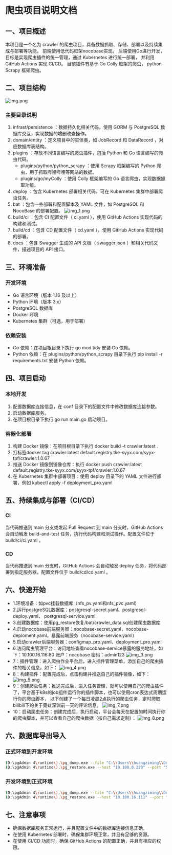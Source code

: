 # 爬虫项目说明文档
## 一、项目概述
本项目是一个名为 crawler 的爬虫项目，具备数据抓取、存储、部署以及持续集成与部署等功能。
前端使用低代码框架nocobase实现， 后端使用Go进行开发，
目标是实现爬虫插件的统一管理，通过 Kubernetes 进行统一部署，
并利用 GitHub Actions 实现 CI/CD。 目前插件有基于 Go Colly 框架的爬虫， python Scrapy 框架爬虫。
## 二、项目结构
![img.png](docs/images/系统架构图.png)

### 主要目录说明
1. infrast/persistence ：数据持久化相关代码，使用 GORM 与 PostgreSQL 数据库交互，实现数据的增删改查操作。
2. domain/entity ：定义项目中的实体类，如 JobRecord 和 DataRecord ，对应数据库表结构。
3. plugins ：存放不同语言编写的爬虫插件，包括 Python 和 Go 语言编写的爬虫代码。
   - plugins/python/python_scrapy ：使用 Scrapy 框架编写的 Python 爬虫，用于抓取哔哩哔哩等网站的数据。
   - plugins/go/myColly ：使用 Colly 框架编写的 Go 语言爬虫，实现数据抓取功能。
4. deploy ：包含 Kubernetes 部署相关代码，可在 Kubernetes 集群中部署爬虫任务。
5. bat ：包含一些部署和配置脚本及 YAML 文件，如 PostgreSQL 和 NocoBase 的部署配置。
   ![img_1.png](docs/images/k8s脚本列表.png)
6. build/ci ：包含 CI 配置文件（ ci.yaml ），使用 GitHub Actions 实现代码的构建和测试。
7. build/cd ：包含 CD 配置文件（ cd.yaml ），使用 GitHub Actions 实现代码的部署。
8. docs ：包含 Swagger 生成的 API 文档（ swagger.json ）和相关代码文件，描述项目的 API 接口。
## 三、环境准备
### 开发环境
- Go 语言环境（版本 1.16 及以上）
- Python 环境（版本 3.x）
- PostgreSQL 数据库
- Docker 环境
- Kubernetes 集群（可选，用于部署）
### 依赖安装
- Go 依赖：在项目根目录下执行 go mod tidy 安装 Go 依赖。
- Python 依赖：在 plugins/python/python_scrapy 目录下执行 pip install -r requirements.txt 安装 Python 依赖。
## 四、项目启动
### 本地开发
1. 配置数据库连接信息，在 conf 目录下的配置文件中修改数据库连接参数。
2. 启动数据库服务。
3. 在项目根目录下执行 go run main.go 启动项目。
### 容器化部署
1. 构建 Docker 镜像：在项目根目录下执行 docker build -t crawler:latest .
2. 打标签docker tag  crawler:latest default.registry.tke-syyx.com/syyx-tpf/crawler:1.0.67
2. 推送 Docker 镜像到镜像仓库：执行 docker push crawler:latest default.registry.tke-syyx.com/syyx-tpf/crawler:1.0.67
3. 在 Kubernetes 集群中部署项目：使用 deploy 目录下的 YAML 文件进行部署，例如 kubectl apply -f deployment_pro.yaml
## 五、持续集成与部署（CI/CD）
### CI
当代码推送到 main 分支或发起 Pull Request 到 main 分支时，GitHub Actions 会自动触发 build-and-test 任务，执行代码构建和测试操作。配置文件位于 build/ci/ci.yaml 。

### CD
当代码推送到 main 分支时，GitHub Actions 会自动触发 deploy 任务，将代码部署到指定服务器。配置文件位于 build/cd/cd.yaml 。

## 六、快速开始
- 1.环境准备：如pvc挂载数据库（nfs_pv.yaml和nfs_pvc.yaml）
- 2.运行postgreSQL数据库：postgresql-secret.yaml、postgresql-deploy.yaml、 postgresql-service.yaml
- 3.创建数据库：使用pg_restore恢复/bat/crawler_data.sql创建爬虫数据库
- 4.启动nocobase前端服务器：nocobase-secret.yaml，nocobase-deploment.yaml，暴露前端服务（nocobase-service.yaml）
- 5.启动crawler后端服务器：configmap_pro.yaml、deployment_pro.yaml
- 6.访问爬虫管理平台：访问地址查看nocobase-service暴露的服务地址，如下：10.100.16.116:80 账户：nocobase 密码：admin123
 ![img_3.png](docs/images/nacobase_service.png)
- 7：插件管理：进入爬虫作业平台后，进入插件管理菜单，添加自己的爬虫插件的相关信息，如下：
![img_4.png](docs/images/插件管理.png)
- 8：构建插件：配置完成后，点击构建并推送自己的插件镜像，如下：
![img_5.png](docs/images/构建推送插件.png)
- 9：创建爬虫任务：推送完成后，进入任务管理，就可以使用自己的爬虫插件了，平台基于k8s的job组件运行你的插件脚本，也可以使用cron表达式周期运行你的爬虫脚本，
以下创建了一个每日凌晨2点执行的爬虫任务，定时爬取bilibili下的关于霓虹深渊前一天的评论信息。
![img_7.png](docs/images/创建任务.png)
- 10：启动爬虫任务：创建完成后，执行启动，平台会每天在配置的时间执行你的爬虫脚本，并可以查看自己的爬虫数据（按自己需求定制）：
![img_8.png](docs/images/运行任务.png)
## 六、数据库导出导入
### 正式环境到开发环境
```bash
(D:\pgAdmin 4\runtime\).\pg_dump.exe --file "C:\\Users\\huangziming\\Documents\\prod_to_dev" --host "10.100.16.111" --port "5432" --username "postgres" --format=c --blobs --verbose "crawler"
(D:\pgAdmin 4\runtime\).\pg_restore.exe --host "10.100.0.220" --port "5432" --username "postgres" --dbname "crawler" --verbose "C:\\Users\\huangziming\\Documents\\prod_to_dev"
 ```


### 开发环境到正式环境
```bash
(D:\pgAdmin 4\runtime\).\pg_dump.exe --file "C:\\Users\\huangziming\\Documents\\dev_to_prod" --host "10.100.0.220" --port "5432" --username "postgres" --format=c --blobs --verbose "crawler"
(D:\pgAdmin 4\runtime\).\pg_restore.exe --host "10.100.16.111" --port "5432" --username "postgres" --dbname "crawler" --verbose "C:\\Users\\huangziming\\Documents\\dev_to_prod"
 ```


## 七、注意事项
- 确保数据库服务正常运行，并且配置文件中的数据库连接信息正确。
- 在使用 Kubernetes 部署时，确保集群环境正常，并且有足够的资源。
- 在使用 CI/CD 功能时，确保 GitHub Actions 的配置正确，并且有相应的权限。
